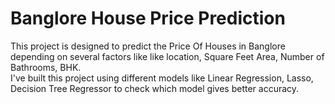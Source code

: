 # Banglore House Price Prediction
This project is designed to predict the Price Of Houses in Banglore depending on several factors like like location, Square Feet Area, Number of Bathrooms, BHK.<br>
I've built this project using different models like Linear Regression, Lasso, Decision Tree Regressor to check which model gives better accuracy.
